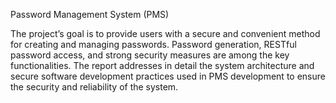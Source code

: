 Password Management System (PMS)


The project’s goal is to provide users with a secure and convenient method for creating and managing passwords. Password generation, RESTful
password access, and strong security measures are among the key functionalities. The report addresses in detail the system architecture and secure
software development practices used in PMS development to ensure the security and reliability of the system.
